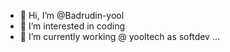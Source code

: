 - 👋 Hi, I’m @Badrudin-yool
- 👀 I’m interested in coding
- 🌱 I’m currently working @ yooltech as softdev ...


<!---
Badrudin-yool/Badrudin-yool is a ✨ special ✨ repository because its `README.md` (this file) appears on your GitHub profile.
You can click the Preview link to take a look at your changes.
--->
